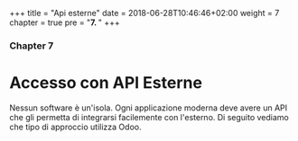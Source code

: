 +++
title = "Api esterne"
date = 2018-06-28T10:46:46+02:00
weight = 7
chapter = true
pre = "<b>7. </b>"
+++

### Chapter 7

# Accesso con API Esterne

Nessun software è un'isola. Ogni applicazione moderna deve avere un API che gli permetta di integrarsi facilemente con l'esterno. Di seguito vediamo che tipo di approccio utilizza Odoo.
